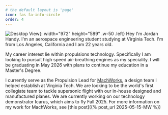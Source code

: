 ```yaml
---
# the default layout is 'page'
icon: fas fa-info-circle
order: 4
---
```


![Desktop View](/media/avatar.jpg){: width="972" height="589" .w-50 .left}
Hey I'm Jordan Handy. I'm an aerospace engineering student studying at Virginia Tech. I'm from Los Angeles, California and I am 22 years old. 

My career interest lie within propulsions technology. Specifically I am looking to pursuit high speed air-breathing engines as my speciality. I will be graduating in May 2026 with plans to continue my education in a Master's Degree.

I currently serve as the Propulsion Lead for [MachWorks](https://mwvt.org), a design team I helped establish at Virginia Tech. We are looking to be the world's first collegiate team to tackle supersonic flight with our in-house designed and manufactured planes. We are currently working on our technology demonstrator Icarus, which aims to fly Fall 2025. For more information on my work for MachWorks, see [this post]({% post_url 2025-05-15-MW %})